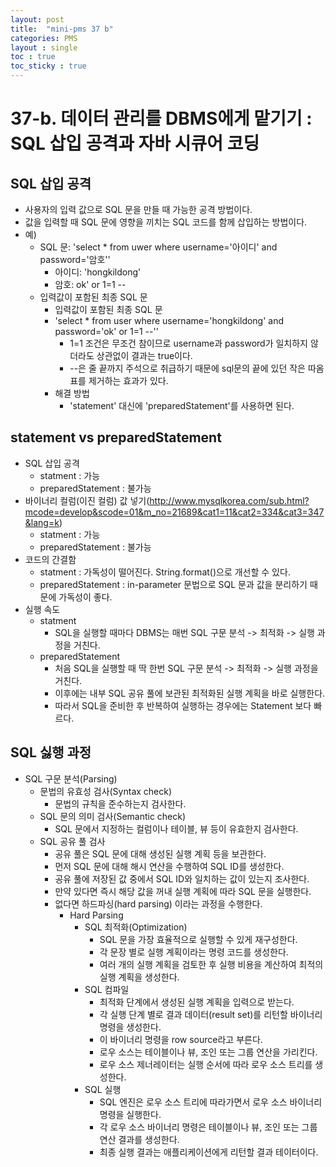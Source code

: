 ```yaml
---
layout: post
title:  "mini-pms 37 b"
categories: PMS
layout : single
toc : true 
toc_sticky : true
---
```


# 37-b. 데이터 관리를 DBMS에게 맡기기 : SQL 삽입 공격과 자바 시큐어 코딩

## SQL 삽입 공격
- 사용자의 입력 값으로 SQL 문을 만들 때 가능한 공격 방법이다.
- 값을 입력할 때 SQL 문에 영향을 끼치는 SQL 코드를 함께 삽입하는 방법이다.
- 예)
    - SQL 문: 'select * from uwer where username='아이디' and password='암호''
        - 아이디: 'hongkildong'
        - 암호: ok' or 1=1 --
    - 입력값이 포함된 최종 SQL 문
        - 입력값이 포함된 최종 SQL 문
        - 'select * from user where username='hongkildong' and password='ok' or 1=1 --''
            - 1=1 조건은 무조건 참이므로 username과 password가 일치하지 않더라도 상관없이 결과는 true이다.
            - --은 줄 끝까지 주석으로 취급하기 때문에 sql문의 끝에 있던 작은 따옴표를 제거하는 효과가 있다.
        - 해결 방법
            - 'statement' 대신에 'preparedStatement'를 사용하면 된다.

## statement vs preparedStatement
- SQL 삽입 공격
    - statment : 가능
    - preparedStatement : 불가능
- 바이너리 컬럼(이진 컬럼) 값 넣기(http://www.mysqlkorea.com/sub.html?mcode=develop&scode=01&m_no=21689&cat1=11&cat2=334&cat3=347&lang=k)
    - statment : 가능
    - preparedStatement : 불가능
- 코드의 간결함
    - statment : 가독성이 떨어진다. String.format()으로 개선할 수 있다.
    - preparedStatement : in-parameter 문법으로 SQL 문과 값을 분리하기 때문에 가독성이 좋다.
- 실행 속도
    - statment
        - SQL을 실행할 때마다 DBMS는 매번 SQL 구문 분석 -> 최적화 -> 실행 과정을 거친다.
    - preparedStatement
        - 처음 SQL을 실행할 때 딱 한번 SQL 구문 분석 -> 최적화 -> 실행 과정을 거친다.
        - 이후에는 내부 SQL 공유 풀에 보관된 최적화된 실행 계획을 바로 실행한다.
        - 따라서 SQL을 준비한 후 반복하여 실행하는 경우에는 Statement 보다 빠르다.

## SQL 싫행 과정
- SQL 구문 분석(Parsing)
    - 문법의 유효성 검사(Syntax check)
        - 문법의 규칙을 준수하는지 검사한다.
    - SQL 문의 의미 검사(Semantic check)
        - SQL 문에서 지정하는 컬럼이나 테이블, 뷰 등이 유효한지 검사한다.
    - SQL 공유 풀 검사
        - 공유 풀은 SQL 문에 대해 생성된 실행 계획 등을 보관한다.
        - 먼저 SQL 문에 대해 해시 연산을 수행하여 SQL ID를 생성한다.
        - 공유 풀에 저장된 값 중에서 SQL ID와 일치하는 값이 있는지 조사한다.
        - 만약 있다면 즉시 해당 값을 꺼내 실행 계획에 따라 SQL 문을 실행한다.
        - 없다면 하드파싱(hard parsing) 이라는 과정을 수행한다.
            - Hard Parsing  
                - SQL 최적화(Optimization)
                    - SQL 문을 가장 효율적으로 실행할 수 있게 재구성한다.
                    - 각 문장 별로 실행 계획이라는 명령 코드를 생성한다.
                    - 여러 개의 실행 계획을 검토한 후 실행 비용을 계산하여 최적의 실행 계획을 생성한다.
                - SQL 컴파일
                    - 최적화 단계에서 생성된 실행 계획을 입력으로 받는다.
                    - 각 실행 단계 별로 결과 데이터(result set)를 리턴할 바이너리 명령을 생성한다.
                    - 이 바이너리 명령을 row source라고 부른다.
                    - 로우 소스는 테이블이나 뷰, 조인 또는 그룹 연산을 가리킨다.
                    - 로우 소스 제너레이터는 실행 순서에 따라 로우 소스 트리를 생성한다.
                - SQL 실행
                    - SQL 엔진은 로우 소스 트리에 따라가면서 로우 소스 바이너리 명령을 실행한다.
                    - 각 로우 소스 바이너리 명령은 테이블이나 뷰, 조인 또는 그룹 연산 결과를 생성한다.
                    - 최종 실행 결과는 애플리케이션에게 리턴할 결과 테이터이다.